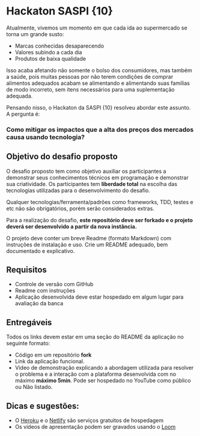 # Hackaton SASPI {10}

Atualmente, vivemos um momento em que cada ida ao supermercado se torna um grande susto:

 - Marcas conhecidas desaparecendo
 - Valores subindo a cada dia
 - Produtos de baixa qualidade

Isso acaba afetando não somente o bolso dos consumidores, mas também a saúde, pois muitas pessoas por não terem condições de comprar alimentos adequados acabam se alimentando e alimentando suas famílias de modo incorreto, sem itens necessários para uma suplementação adequada.

Pensando nisso, o Hackaton da SASPI {10} resolveu abordar este assunto. A pergunta é:
### Como mitigar os impactos que a alta dos preços dos mercados causa usando tecnologia?

## Objetivo do desafio proposto

O desafio proposto tem como objetivo auxiliar os participantes a demonstrar seus conhecimentos técnicos em programação e demonstrar sua criatividade. Os participantes tem  **liberdade total**  na escolha das tecnologias utilizadas para o desenvolvimento do desafio.

Qualquer tecnologias/ferramenta/padrões como frameworks, TDD, testes e etc não são obrigatórios, porém serão considerados extras.

Para a realização do desafio,  **este repositório deve ser forkado e o projeto deverá ser desenvolvido a partir da nova instância.**

O projeto deve conter um breve Readme (formato Markdown) com instruções de instalação e uso. Crie um README adequado, bem documentado e explicativo.

## Requisitos

-   Controle de versão com GitHub
-   Readme com instruções
-   Aplicação desenvolvida deve estar hospedado em algum lugar para avaliação da banca

## Entregáveis
Todos os links devem estar em uma seção do README da aplicação no seguinte formato:
- Código em um repositório **fork**
- Link da aplicação funcional.
- Video de demonstração explicando a abordagem utilizada para resolver o problema e a interação com a plataforma desenvolvida com no máximo **máximo 5min**. Pode ser hospedado no YouTube como público ou Não listado.

## Dicas e sugestões:

-   O  [Heroku](https://www.heroku.com/) e o [Netlify](https://www.netlify.com/) são serviços gratuitos de hospedagem
- Os vídeos de apresentação podem ser gravados usando o [Loom](https://www.loom.com/)
